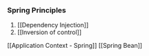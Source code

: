 
### Spring Principles

1. [[Dependency Injection]]
2. [[Inversion of control]]



[[Application Context - Spring]]
[[Spring Bean]]
